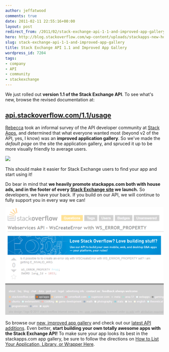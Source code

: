 ```yaml
---
author: jeffatwood
comments: true
date: 2011-02-11 22:55:16+00:00
layout: post
redirect_from: /2011/02/stack-exchange-api-1-1-and-improved-app-gallery
hero: http://blog.stackoverflow.com/wp-content/uploads/stackapps-new-homepage.png
slug: stack-exchange-api-1-1-and-improved-app-gallery
title: Stack Exchange API 1.1 and Improved App Gallery
wordpress_id: 7204
tags:
- company
- API
- community
- stackexchange
---
```



We just rolled out **version 1.1 of the Stack Exchange API**. To see what's new, browse the revised documentation at:





## [api.stackoverflow.com/1.1/usage](http://api.stackoverflow.com/1.1/usage)





[Rebecca](http://blog.stackoverflow.com/2011/01/welcome-valued-associate-rebecca-chernoff/) took an informal survey of the API developer community at [Stack Apps](http://stackapps.com), and determined that what everyone wanted most (beyond v2 of the API, yes, I know) was an **improved application gallery**. So we've made the _default page_ on the site the application gallery, and spruced it up to be more visually friendly to average users.



[![](http://blog.stackoverflow.com/wp-content/uploads/stackapps-new-homepage.png)](http://stackapps.com/)



This should make it easier for Stack Exchange users to find your app and start using it!



Do bear in mind that **we heavily promote stackapps.com both with house ads, and in the footer of every [Stack Exchange site](http://stackexchange.com/sites) we launch.** So developers, we have your back. If you build on our API, we will continue to fully support you in every way we can!



![](/images/wordpress/api-house-ads-links.png)



So browse our [new, improved app gallery](http://stackapps.com) and check out our [latest API additions](http://api.stackoverflow.com/1.1/usage). Even better, **start building your own totally awesome apps with the Stack Exchange API!** To make sure your app looks its best in the stackapps.com app gallery, be sure to follow the directions on [How to List Your Application, Library, or Wrapper Here](http://stackapps.com/questions/7/how-to-list-your-application-library-wrapper-here).

